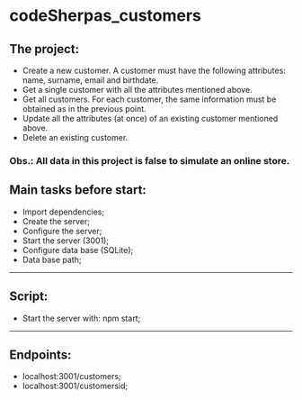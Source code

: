 # codeSherpas_customers

## The project:

- Create a new customer. A customer must have the following attributes: name, surname, email and birthdate.
- Get a single customer with all the attributes mentioned above.
- Get all customers. For each customer, the same information must be obtained as in the previous point.
- Update all the attributes (at once) of an existing customer mentioned above.
- Delete an existing customer.

### Obs.: All data in this project is false to simulate an online store.

## Main tasks before start:

- Import dependencies;
- Create the server;
- Configure the server;
- Start the server (3001);
- Configure data base (SQLite);
- Data base path;

---

## Script:

- Start the server with: npm start;

---

## Endpoints:

- localhost:3001/customers;
- localhost:3001/customersid;
